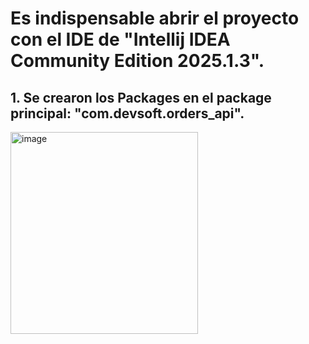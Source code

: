 # Es indispensable abrir el proyecto con el IDE de "Intellij IDEA Community Edition 2025.1.3".

## 1. Se crearon los Packages en el package principal: "com.devsoft.orders_api".

<img width="300" height="323" alt="image" src="https://github.com/user-attachments/assets/a7ad39de-5956-45b4-b9b8-fe37efb0139f" />


